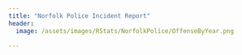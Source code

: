 ```yaml
---
title: "Norfolk Police Incident Report"
header:
  image: /assets/images/RStats/NorfolkPolice/OffenseByYear.png
  
---
```

  
